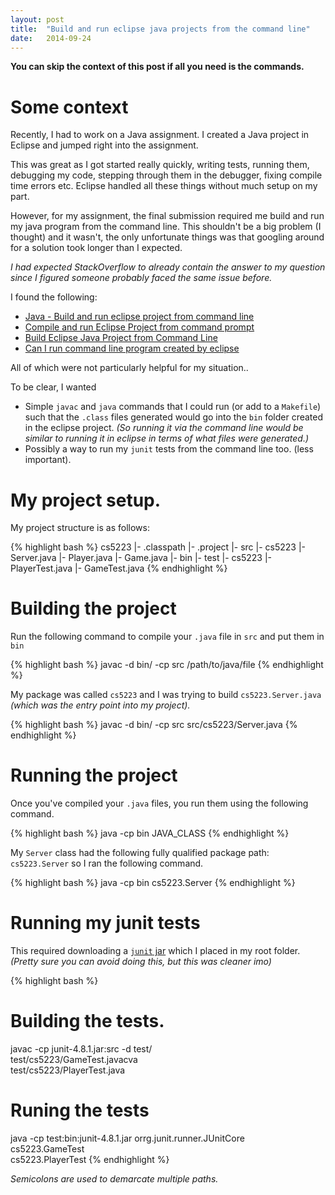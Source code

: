 ```yaml
---
layout: post
title:  "Build and run eclipse java projects from the command line"
date:   2014-09-24
---
```

__You can skip the context of this post if all you need is the commands.__

# Some context
Recently, I had to work on a Java assignment. I created a Java project in
Eclipse and jumped right into the assignment.

This was great as I got started really quickly, writing tests, running them,
debugging my code, stepping through them in the debugger, fixing compile time
errors etc. Eclipse handled all these things without much setup on my part.

However, for my assignment, the final submission required me build and run my
java program from the command line. This shouldn't be a big problem (I thought)
and it wasn't, the only unfortunate things was that googling around for a solution
took longer than I expected.
<!--more-->

_I had expected StackOverflow to already contain the answer to my question since
I figured someone probably faced the same issue before._


I found the following:

- [Java - Build and run eclipse project from command line](http://stackoverflow.com/questions/5441565/java-build-and-run-eclipse-project-from-command-line)
- [Compile and run Eclipse Project from command prompt](http://stackoverflow.com/questions/18902934/compile-and-run-eclipse-project-from-command-prompt)
- [Build Eclipse Java Project from Command Line](http://stackoverflow.com/questions/206473/build-eclipse-java-project-from-command-line)
- [Can I run command line program created by eclipse](http://stackoverflow.com/questions/2276219/can-i-run-from-command-line-program-created-by-eclipse)

All of which were not particularly helpful for my situation..

To be clear, I wanted

- Simple `javac` and `java` commands that I could run (or
add to a `Makefile`) such that the `.class` files generated would go into the
`bin` folder created in the eclipse project. _(So running it via the command line
would be similar to running it in eclipse in terms of what files were
generated.)_
- Possibly a way to run my `junit` tests from the command line too. (less
  important).

# My project setup.
My project structure is as follows:

{% highlight bash %}
cs5223
  |- .classpath
  |- .project
  |- src
      |- cs5223
          |- Server.java
          |- Player.java
          |- Game.java
  |- bin
  |- test
      |- cs5223
          |- PlayerTest.java
          |- GameTest.java
{% endhighlight %}

# Building the project
Run the following command to compile your `.java` file in `src` and put them in `bin`

{% highlight bash %}
javac -d bin/ -cp src /path/to/java/file
{% endhighlight %}

 My package was called `cs5223` and I was trying to build `cs5223.Server.java`
 _(which was the entry point into my project)._

{% highlight bash %}
javac -d bin/ -cp src src/cs5223/Server.java
{% endhighlight %}

# Running the project
Once you've compiled your `.java` files, you run them using the following command.

{% highlight bash %}
java -cp bin JAVA_CLASS
{% endhighlight %}

My `Server` class had the following fully qualified package path:
`cs5223.Server` so I ran the following command.

{% highlight bash %}
java -cp bin cs5223.Server
{% endhighlight %}


# Running my junit tests
This required downloading a [`junit` jar](https://github.com/junit-team/junit/wiki/Download-and-Install)
which I placed in my root folder. _(Pretty sure you can avoid doing this, but this was cleaner imo)_

{% highlight bash %}
# Building the tests.
javac -cp junit-4.8.1.jar:src -d test/ \
    test/cs5223/GameTest.javacva \
    test/cs5223/PlayerTest.java

# Runing the tests
java -cp test:bin:junit-4.8.1.jar orrg.junit.runner.JUnitCore \
    cs5223.GameTest \
    cs5223.PlayerTest
{% endhighlight %}

_Semicolons are used to demarcate multiple paths._

